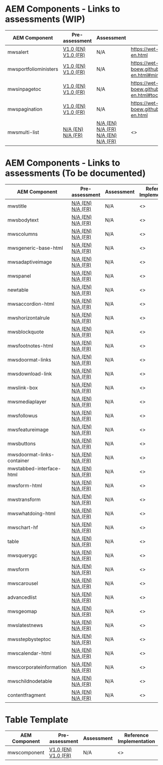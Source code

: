 # AEM Components - Links to assessments (WIP)

| AEM Component | Pre-assessment | Assessment  | Reference Implementation |
| ------------- | ------------- | ------------- | ------------- |
| mwsalert  | <a href="https://servicecanada.github.io/aem-wet-reference/aem-package/content/alerts/a11y-1-en.html">V1.0 (EN)</a><br><a href="https://servicecanada.github.io/aem-wet-reference/aem-package/content/alerts/a11y-1-fr.html">V1.0 (FR) | N/A  | <https://wet-boew.github.io/GCWeb/common/alert/alerts-en.html> |
| mwsportfolioministers  | <a href="https://servicecanada.github.io/aem-wet-reference/aem-package/content/portfolioministers/a11y-1-en.html">V1.0 (EN)</a><br><a href="https://servicecanada.github.io/aem-wet-reference/aem-package/content/portfolioministers/a11y-1-fr.html">V1.0 (FR)  | N/A  |<https://wet-boew.github.io/GCWeb/components/components-en.html#min-port>  |
| mwsinpagetoc  | <a href="https://servicecanada.github.io/aem-wet-reference/aem-package/content/tableofcontent/a11y-1-en.html">V1.0 (EN)</a><br><a href="https://servicecanada.github.io/aem-wet-reference/aem-package/content/tableofcontent/a11y-1-fr.html">V1.0 (FR)  | N/A  |<https://wet-boew.github.io/GCWeb/components/components-en.html#toc>  |
| mwspagination  | <a href="https://servicecanada.github.io/aem-wet-reference/aem-package/content/pagination/a11y-1-en.html">V1.0 (EN)</a><br><a href="https://servicecanada.github.io/aem-wet-reference/aem-package/content/pagination/a11y-1-fr.html">V1.0 (FR)  | N/A  |<https://wet-boew.github.io/GCWeb/templates/advancedservice/index-en.html>  |
| mwsmulti-list  | <a href="https://servicecanada.github.io/aem-wet-reference/aem-package/content/***/a11y-1-en.html">N/A (EN)</a><br><a href="https://servicecanada.github.io/aem-wet-reference/aem-package/content/***/a11y-1-fr.html">N/A (FR)  | <a href="https://servicecanada.github.io/aem-wet-reference/aem-package/content/***/a11y-1-en.html">N/A (EN)</a><br><a href="https://servicecanada.github.io/aem-wet-reference/aem-package/content/***/a11y-1-fr.html">N/A (FR)   <a href="https://servicecanada.github.io/aem-wet-reference/aem-package/content/***/a11y-1-en.html">N/A (EN)</a><br><a href="https://servicecanada.github.io/aem-wet-reference/aem-package/content/***/a11y-1-fr.html">N/A (FR)   |<>  |
# AEM Components - Links to assessments (To be documented)
| AEM Component | Pre-assessment | Assessment  | Reference Implementation |
| ------------- | ------------- | ------------- | ------------- |
| mwstitle  | <a href="https://servicecanada.github.io/aem-wet-reference/aem-package/content/***/a11y-1-en.html">N/A (EN)</a><br><a href="https://servicecanada.github.io/aem-wet-reference/aem-package/content/***/a11y-1-fr.html">N/A (FR)  | N/A  |<>  |
| mwsbodytext  | <a href="https://servicecanada.github.io/aem-wet-reference/aem-package/content/***/a11y-1-en.html">N/A (EN)</a><br><a href="https://servicecanada.github.io/aem-wet-reference/aem-package/content/***/a11y-1-fr.html">N/A (FR)  | N/A  |<>  |
| mwscolumns  | <a href="https://servicecanada.github.io/aem-wet-reference/aem-package/content/***/a11y-1-en.html">N/A (EN)</a><br><a href="https://servicecanada.github.io/aem-wet-reference/aem-package/content/***/a11y-1-fr.html">N/A (FR)  | N/A  |<>  |
| mwsgeneric-base-html  | <a href="https://servicecanada.github.io/aem-wet-reference/aem-package/content/***/a11y-1-en.html">N/A (EN)</a><br><a href="https://servicecanada.github.io/aem-wet-reference/aem-package/content/***/a11y-1-fr.html">N/A (FR)  | N/A  |<>  |
| mwsadaptiveimage  | <a href="https://servicecanada.github.io/aem-wet-reference/aem-package/content/***/a11y-1-en.html">N/A (EN)</a><br><a href="https://servicecanada.github.io/aem-wet-reference/aem-package/content/***/a11y-1-fr.html">N/A (FR)  | N/A  |<>  |
| mwspanel  | <a href="https://servicecanada.github.io/aem-wet-reference/aem-package/content/***/a11y-1-en.html">N/A (EN)</a><br><a href="https://servicecanada.github.io/aem-wet-reference/aem-package/content/***/a11y-1-fr.html">N/A (FR)  | N/A  |<>  |
| newtable  | <a href="https://servicecanada.github.io/aem-wet-reference/aem-package/content/***/a11y-1-en.html">N/A (EN)</a><br><a href="https://servicecanada.github.io/aem-wet-reference/aem-package/content/***/a11y-1-fr.html">N/A (FR)  | N/A  |<>  |
| mwsaccordion-html  | <a href="https://servicecanada.github.io/aem-wet-reference/aem-package/content/***/a11y-1-en.html">N/A (EN)</a><br><a href="https://servicecanada.github.io/aem-wet-reference/aem-package/content/***/a11y-1-fr.html">N/A (FR)  | N/A  |<>  |
| mwshorizontalrule  | <a href="https://servicecanada.github.io/aem-wet-reference/aem-package/content/***/a11y-1-en.html">N/A (EN)</a><br><a href="https://servicecanada.github.io/aem-wet-reference/aem-package/content/***/a11y-1-fr.html">N/A (FR)  | N/A  |<>  |
| mwsblockquote  | <a href="https://servicecanada.github.io/aem-wet-reference/aem-package/content/***/a11y-1-en.html">N/A (EN)</a><br><a href="https://servicecanada.github.io/aem-wet-reference/aem-package/content/***/a11y-1-fr.html">N/A (FR)  | N/A  |<>  |
| mwsfootnotes-html  | <a href="https://servicecanada.github.io/aem-wet-reference/aem-package/content/***/a11y-1-en.html">N/A (EN)</a><br><a href="https://servicecanada.github.io/aem-wet-reference/aem-package/content/***/a11y-1-fr.html">N/A (FR)  | N/A  |<>  |
| mwsdoormat-links  | <a href="https://servicecanada.github.io/aem-wet-reference/aem-package/content/***/a11y-1-en.html">N/A (EN)</a><br><a href="https://servicecanada.github.io/aem-wet-reference/aem-package/content/***/a11y-1-fr.html">N/A (FR)  | N/A  |<>  |
| mwsdownload-link  | <a href="https://servicecanada.github.io/aem-wet-reference/aem-package/content/***/a11y-1-en.html">N/A (EN)</a><br><a href="https://servicecanada.github.io/aem-wet-reference/aem-package/content/***/a11y-1-fr.html">N/A (FR)  | N/A  |<>  |
| mwslink-box  | <a href="https://servicecanada.github.io/aem-wet-reference/aem-package/content/***/a11y-1-en.html">N/A (EN)</a><br><a href="https://servicecanada.github.io/aem-wet-reference/aem-package/content/***/a11y-1-fr.html">N/A (FR)  | N/A  |<>  |
| mwsmediaplayer  | <a href="https://servicecanada.github.io/aem-wet-reference/aem-package/content/***/a11y-1-en.html">N/A (EN)</a><br><a href="https://servicecanada.github.io/aem-wet-reference/aem-package/content/***/a11y-1-fr.html">N/A (FR)  | N/A  |<>  |
| mwsfollowus  | <a href="https://servicecanada.github.io/aem-wet-reference/aem-package/content/***/a11y-1-en.html">N/A (EN)</a><br><a href="https://servicecanada.github.io/aem-wet-reference/aem-package/content/***/a11y-1-fr.html">N/A (FR)  | N/A  |<>  |
| mwsfeatureimage  | <a href="https://servicecanada.github.io/aem-wet-reference/aem-package/content/***/a11y-1-en.html">N/A (EN)</a><br><a href="https://servicecanada.github.io/aem-wet-reference/aem-package/content/***/a11y-1-fr.html">N/A (FR)  | N/A  |<>  |
| mwsbuttons  | <a href="https://servicecanada.github.io/aem-wet-reference/aem-package/content/***/a11y-1-en.html">N/A (EN)</a><br><a href="https://servicecanada.github.io/aem-wet-reference/aem-package/content/***/a11y-1-fr.html">N/A (FR)  | N/A  |<>  |
| mwsdoormat-links-container  | <a href="https://servicecanada.github.io/aem-wet-reference/aem-package/content/***/a11y-1-en.html">N/A (EN)</a><br><a href="https://servicecanada.github.io/aem-wet-reference/aem-package/content/***/a11y-1-fr.html">N/A (FR)  | N/A  |<>  |
| mwstabbed-interface-html  | <a href="https://servicecanada.github.io/aem-wet-reference/aem-package/content/***/a11y-1-en.html">N/A (EN)</a><br><a href="https://servicecanada.github.io/aem-wet-reference/aem-package/content/***/a11y-1-fr.html">N/A (FR)  | N/A  |<>  |
| mwsform-html  | <a href="https://servicecanada.github.io/aem-wet-reference/aem-package/content/***/a11y-1-en.html">N/A (EN)</a><br><a href="https://servicecanada.github.io/aem-wet-reference/aem-package/content/***/a11y-1-fr.html">N/A (FR)  | N/A  |<>  |
| mwstransform  | <a href="https://servicecanada.github.io/aem-wet-reference/aem-package/content/***/a11y-1-en.html">N/A (EN)</a><br><a href="https://servicecanada.github.io/aem-wet-reference/aem-package/content/***/a11y-1-fr.html">N/A (FR)  | N/A  |<>  |
| mwswhatdoing-html  | <a href="https://servicecanada.github.io/aem-wet-reference/aem-package/content/***/a11y-1-en.html">N/A (EN)</a><br><a href="https://servicecanada.github.io/aem-wet-reference/aem-package/content/***/a11y-1-fr.html">N/A (FR)  | N/A  |<>  |
| mwschart-hf  | <a href="https://servicecanada.github.io/aem-wet-reference/aem-package/content/***/a11y-1-en.html">N/A (EN)</a><br><a href="https://servicecanada.github.io/aem-wet-reference/aem-package/content/***/a11y-1-fr.html">N/A (FR)  | N/A  |<>  |
| table  | <a href="https://servicecanada.github.io/aem-wet-reference/aem-package/content/***/a11y-1-en.html">N/A (EN)</a><br><a href="https://servicecanada.github.io/aem-wet-reference/aem-package/content/***/a11y-1-fr.html">N/A (FR)  | N/A  |<>  |
| mwsquerygc  | <a href="https://servicecanada.github.io/aem-wet-reference/aem-package/content/***/a11y-1-en.html">N/A (EN)</a><br><a href="https://servicecanada.github.io/aem-wet-reference/aem-package/content/***/a11y-1-fr.html">N/A (FR)  | N/A  |<>  |
| mwsform  | <a href="https://servicecanada.github.io/aem-wet-reference/aem-package/content/***/a11y-1-en.html">N/A (EN)</a><br><a href="https://servicecanada.github.io/aem-wet-reference/aem-package/content/***/a11y-1-fr.html">N/A (FR)  | N/A  |<>  |
| mwscarousel  | <a href="https://servicecanada.github.io/aem-wet-reference/aem-package/content/***/a11y-1-en.html">N/A (EN)</a><br><a href="https://servicecanada.github.io/aem-wet-reference/aem-package/content/***/a11y-1-fr.html">N/A (FR)  | N/A  |<>  |
| advancedlist  | <a href="https://servicecanada.github.io/aem-wet-reference/aem-package/content/***/a11y-1-en.html">N/A (EN)</a><br><a href="https://servicecanada.github.io/aem-wet-reference/aem-package/content/***/a11y-1-fr.html">N/A (FR)  | N/A  |<>  |
| mwsgeomap  | <a href="https://servicecanada.github.io/aem-wet-reference/aem-package/content/***/a11y-1-en.html">N/A (EN)</a><br><a href="https://servicecanada.github.io/aem-wet-reference/aem-package/content/***/a11y-1-fr.html">N/A (FR)  | N/A  |<>  |
| mwslatestnews  | <a href="https://servicecanada.github.io/aem-wet-reference/aem-package/content/***/a11y-1-en.html">N/A (EN)</a><br><a href="https://servicecanada.github.io/aem-wet-reference/aem-package/content/***/a11y-1-fr.html">N/A (FR)  | N/A  |<>  |
| mwsstepbysteptoc  | <a href="https://servicecanada.github.io/aem-wet-reference/aem-package/content/***/a11y-1-en.html">N/A (EN)</a><br><a href="https://servicecanada.github.io/aem-wet-reference/aem-package/content/***/a11y-1-fr.html">N/A (FR)  | N/A  |<>  |
| mwscalendar-html  | <a href="https://servicecanada.github.io/aem-wet-reference/aem-package/content/***/a11y-1-en.html">N/A (EN)</a><br><a href="https://servicecanada.github.io/aem-wet-reference/aem-package/content/***/a11y-1-fr.html">N/A (FR)  | N/A  |<>  |
| mwscorporateinformation  | <a href="https://servicecanada.github.io/aem-wet-reference/aem-package/content/***/a11y-1-en.html">N/A (EN)</a><br><a href="https://servicecanada.github.io/aem-wet-reference/aem-package/content/***/a11y-1-fr.html">N/A (FR)  | N/A  |<>  |
| mwschildnodetable  | <a href="https://servicecanada.github.io/aem-wet-reference/aem-package/content/***/a11y-1-en.html">N/A (EN)</a><br><a href="https://servicecanada.github.io/aem-wet-reference/aem-package/content/***/a11y-1-fr.html">N/A (FR)  | N/A  |<>  |
| contentfragment  | <a href="https://servicecanada.github.io/aem-wet-reference/aem-package/content/***/a11y-1-en.html">N/A (EN)</a><br><a href="https://servicecanada.github.io/aem-wet-reference/aem-package/content/***/a11y-1-fr.html">N/A (FR)  | N/A  |<>  |


# Table Template
| AEM Component | Pre-assessment | Assessment  | Reference Implementation |
| ------------- | ------------- | ------------- | ------------- |
| mwscomponent  | <a href="https://servicecanada.github.io/aem-wet-reference/aem-package/content/***/a11y-1-en.html">V1.0 (EN)</a><br><a href="https://servicecanada.github.io/aem-wet-reference/aem-package/content/***/a11y-1-fr.html">V1.0 (FR)  | N/A  |<>  |
